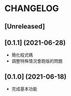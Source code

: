 # CHANGELOG

## [Unreleased]

## [0.1.1] (2021-06-28)

* 簡化程式碼
* 調整特殊情況會跑版的問題

## [0.1.0] (2021-06-18)

* 完成基本功能
